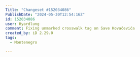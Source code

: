 ```yaml
---
Title: "Changeset #152034086"
PublishDate: "2024-05-30T12:54:16Z"
id: 152034086
user: Hyardlung
comment: Fixing unmarked crosswalk tag on Save Kovačevića
created_by: iD 2.29.0
tags:
  - Montenegro

---
```


